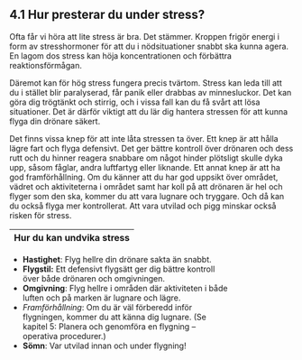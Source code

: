 ## 4.1 Hur presterar du under stress?
Ofta får vi höra att lite stress är bra. Det stämmer. Kroppen frigör energi i form av 
stresshormoner för att du i nödsituationer snabbt ska kunna agera. En lagom dos stress kan 
höja koncentrationen och förbättra reaktionsförmågan.

Däremot kan för hög stress fungera precis tvärtom. Stress kan leda till att du i stället blir 
paralyserad, får panik eller drabbas av minnesluckor. Det kan göra dig trögtänkt och stirrig, 
och i vissa fall kan du få svårt att lösa situationer. Det är därför viktigt att du lär dig hantera 
stressen för att kunna flyga din drönare säkert.

Det finns vissa knep för att inte låta stressen ta över. Ett knep är att hålla lägre fart 
och flyga defensivt. Det ger bättre kontroll över drönaren och dess rutt och du hinner 
reagera snabbare om något hinder plötsligt skulle dyka upp, såsom fåglar, andra 
luftfartyg eller liknande. Ett annat knep är att ha god framförhållning. Om du 
känner att du har god uppsikt över området, vädret och aktiviteterna i området samt har koll 
på att drönaren är hel och flyger som den ska, kommer du att vara lugnare och tryggare. 
Och då kan du också flyga mer kontrollerat. Att vara utvilad och pigg minskar också risken för stress.

| Hur du kan undvika stress |
|---|
* **Hastighet**: Flyg hellre din drönare sakta än snabbt. 
* **Flygstil:** Ett defensivt flygsätt ger dig bättre kontroll  
över både drönaren och omgivningen.
* **Omgivning**: Flyg hellre i områden där aktiviteten i både  
luften och på marken är lugnare och lägre.
* *Framförhållning*: Om du är väl förberedd inför  
flygningen, kommer du att känna dig lugnare. (Se  
kapitel 5: Planera och genomföra en flygning –  
operativa procedurer.)
* **Sömn**: Var utvilad innan och under flygning!